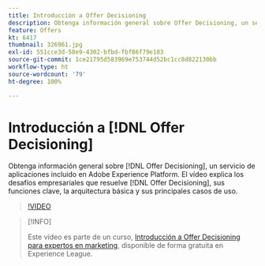 ```yaml
---
title: Introducción a Offer Decisioning
description: Obtenga información general sobre Offer Decisioning, un servicio de aplicaciones incluido en Adobe Experience Platform.
feature: Offers
kt: 6417
thumbnail: 326961.jpg
exl-id: 551cce3d-58e9-4302-bfbd-fbf86f79e183
source-git-commit: 1ce21795d583969e753744d52bc1cc8d822130bb
workflow-type: ht
source-wordcount: '79'
ht-degree: 100%

---
```


# Introducción a [!DNL Offer Decisioning]

Obtenga información general sobre [!DNL Offer Decisioning], un servicio de aplicaciones incluido en Adobe Experience Platform. El vídeo explica los desafíos empresariales que resuelve [!DNL Offer Decisioning], sus funciones clave, la arquitectura básica y sus principales casos de uso.


>[!VIDEO](https://video.tv.adobe.com/v/326961?quality=12&learn=on)

>[!INFO]
>
> Este vídeo es parte de un curso, [Introducción a Offer Decisioning para expertos en marketing](https://experienceleague.adobe.com/?recommended=ExperiencePlatform-U-1-2020.1.offerdecisioning?lang=es), disponible de forma gratuita en Experience League.
